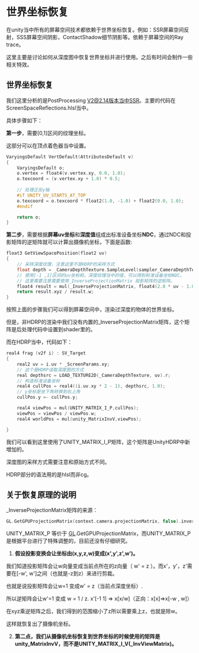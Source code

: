 # 世界坐标恢复

在unity当中所有的屏幕空间技术都依赖于世界坐标恢复。例如：SSR屏幕空间反射，SSS屏幕空间阴影，ContactShadow细节阴影等。依赖于屏幕空间的Ray trace。

这里主要是讨论如何从深度图中恢复世界坐标并进行使用。之后有时间会制作一些相关特效。

## 世界坐标恢复

我们这里分析的是PostProcessing V2@2.14版本当中SSR。主要的代码在ScreenSpaceReflections.hlsl当中。

具体步骤如下：

**第一步**，需要[0,1]区间的纹理坐标。

这部分可以在顶点着色器当中设置。

```c
VaryingsDefault VertDefault(AttributesDefault v)
{
    VaryingsDefault o;
    o.vertex = float4(v.vertex.xy, 0.0, 1.0);
    o.texcoord = (v.vertex.xy + 1.0) * 0.5;
	
    // 处理正反y轴
    #if UNITY_UV_STARTS_AT_TOP
    o.texcoord = o.texcoord * float2(1.0, -1.0) + float2(0.0, 1.0);
    #endif

    return o;
}
```

**第二步**，需要根据**屏幕uv坐标**和**深度值**组成出标准设备坐标**NDC**，通过NDC和投影矩阵的逆矩阵就可以计算出摄像机坐标，下面是函数:

```c
float3 GetViewSpacePosition(float2 uv)
{
    // 采样深度纹理，注意这里不是HDRP的采样方式
    float depth = _CameraDepthTexture.SampleLevel(sampler_CameraDepthTexture, UnityStereoTransformScreenSpaceTex(uv), 0).r;
    // 使用[-1 ,1]区间的uv坐标和，深度纹理当中的值，可以得到标准设备坐标NDC。
    // 这里需要注意需要使用_InverseProjectionMatrix 投影矩阵的逆矩阵。
    float4 result = mul(_InverseProjectionMatrix, float4(2.0 * uv - 1.0, depth, 1.0));
    return result.xyz / result.w;
}
```

按照上面的步骤我们可以得到屏幕空间中，渲染过深度的物体的世界坐标。

但是，非HDRP的渲染中我们没有内置的_InverseProjectionMatrix矩阵，这个矩阵是后处理代码中设置到shader里的。

而在HDRP当中，代码如下：

```c
real4 frag (v2f i) : SV_Target
{
    real2 uv = i.uv * _ScreenParams.xy;
    // 这个是HDRP读取深度图的方式
    real depthsrc = LOAD_TEXTURE2D(_CameraDepthTexture, uv).r;
	// 构造标准设备坐标
    real4 cullPos = real4((i.uv.xy * 2 - 1), depthsrc, 1.0);
    // y坐标是坐下角转换到右上角
    cullPos.y =- cullPos.y;

    real4 viewPos = mul(UNITY_MATRIX_I_P,cullPos);
    viewPos = viewPos / viewPos.w;
    real4 worldPos = mul(unity_MatrixInvV,viewPos);

}
```

我们可以看到这里使用了UNITY_MATRIX_I_P矩阵，这个矩阵是UnityHDRP中新增加的。

深度图的采样方式需要注意和原始方式不同。

HDRP部分的语法用的是hlsl而非cg。

## 关于恢复原理的说明

 _InverseProjectionMatrix矩阵的来源：

```c
GL.GetGPUProjectionMatrix(context.camera.projectionMatrix, false).inverse;
```

UNITY_MATRIX_P 等价于 [GL](http://resetoter.cn/UnityDoc/ScriptReference/GL.html).GetGPUProjectionMatrix，而UNITY_MATRIX_P 是根据平台进行了特殊调整的，目前还没有仔细研究。

1. **假设投影变换会让坐标由(x,y,z,w)变成(x',y',z',w')。**

我们知道投影矩阵会让w向量变成当前点所在的z向量（ w' = z ）。而x'，y'，z'需要在[-w', w']之间（也就是-z到z）来进行剪裁。

也就是说投影矩阵会让w=1 变成w' = z（当前点深度坐标）.

所以逆矩阵会让w'=1 变成 w = 1 / z.   x'[-1 1] => x[x/w]（正向：x[x]=>x[-w , w]）

在xyz乘逆矩阵之后，我们得到的范围缩小了z所以需要乘上z，也就是除w。

这样就恢复出了摄像机坐标。

2. **第二点，我们从摄像机坐标恢复到世界坐标的时候使用的矩阵是unity_MatrixInvV，而不是UNITY_MATRIX_I_V(_InvViewMatrix)。**




